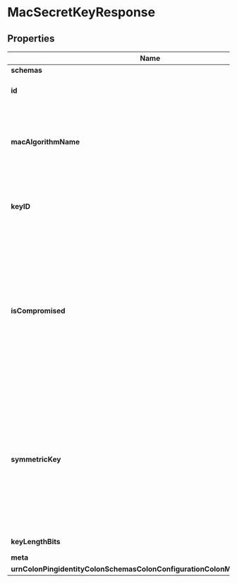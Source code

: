 

# MacSecretKeyResponse


## Properties

| Name | Type | Description | Notes |
|------------ | ------------- | ------------- | -------------|
|**schemas** | **List&lt;EnummacSecretKeySchemaUrn&gt;** |  |  [optional] |
|**id** | **String** | Name of the Mac Secret Key |  |
|**macAlgorithmName** | **String** | The algorithm name used to generate this MAC key, e.g. HmacMD5, HmacSHA1, HMacSHA256, etc. |  [optional] |
|**keyID** | **String** | The unique system-generated identifier for the Secret Key. |  |
|**isCompromised** | **Boolean** | If the key is compromised, an administrator may set this flag to immediately trigger the creation of a new secret key. After the new key is generated, the value of this property will be reset to false. |  [optional] |
|**symmetricKey** | **List&lt;String&gt;** | The symmetric key that is used for both encryption of plain text and decryption of cipher text. This stores the secret key for each server instance encrypted with that server&#39;s inter-server certificate. |  [optional] |
|**keyLengthBits** | **Integer** | The length of the key in bits. |  |
|**meta** | [**MetaMeta**](MetaMeta.md) |  |  [optional] |
|**urnColonPingidentityColonSchemasColonConfigurationColonMessagesColon20** | [**MetaUrnPingidentitySchemasConfigurationMessages20**](MetaUrnPingidentitySchemasConfigurationMessages20.md) |  |  [optional] |



